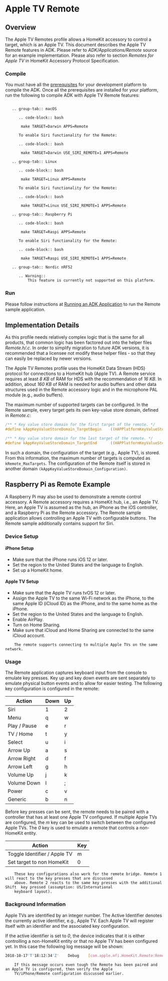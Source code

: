 Apple TV Remote
===============

## Overview
The Apple TV Remotes profile allows a HomeKit accessory to control a target, which is an Apple TV. This document
describes the Apple TV Remote features in ADK. Please refer to *ADK/Applications/Remote* source for an example
implementation. Please also refer to section *Remotes for Apple TV* in HomeKit Accessory Protocol Specification.

### Compile
You must have all the [prerequisites](getting_started.md) for your development platform to compile the ADK. Once all
the prerequisites are installed for your platform, run the following to compile ADK with Apple TV Remote features:

``` tabs::

   .. group-tab:: macOS

      .. code-block:: bash

       make TARGET=Darwin APPS=Remote

      To enable Siri functionality for the Remote:

      .. code-block:: bash

       make TARGET=Darwin USE_SIRI_REMOTE=1 APPS=Remote

   .. group-tab:: Linux

      .. code-block:: bash

       make TARGET=Linux APPS=Remote

      To enable Siri functionality for the Remote:

      .. code-block:: bash

       make TARGET=Linux USE_SIRI_REMOTE=1 APPS=Remote

   .. group-tab:: Raspberry Pi

      .. code-block:: bash

       make TARGET=Raspi APPS=Remote

      To enable Siri functionality for the Remote:

      .. code-block:: bash

       make TARGET=Raspi USE_SIRI_REMOTE=1 APPS=Remote

   .. group-tab:: Nordic nRF52

      .. Warning::
          This feature is currently not supported on this platform.

```

### Run
Please follow instructions at [Running an ADK Application](getting_started.html#step-5-running-an-adk-application) to
run the Remote sample application.

## Implementation Details

As this profile needs relatively complex logic that is the same for all products, that common logic has been factored
out into the helper files *Remote.h/.c*. In order to simplify migration to future ADK versions, it is recommended that
a licensee not modify these helper files - so that they can easily be replaced by newer versions.

The Apple TV Remotes profile uses the HomeKit Data Stream (HDS) protocol for connections to a HomeKit hub (Apple TV).
A Remote service requires at least *8 KB* of RAM for HDS with the recommendation of *16 KB*. In addition, about *160 KB*
of RAM is needed for audio buffers and other data structures used in the Remote accessory logic and in the
microphone PAL module (e.g., audio buffers).

The maximum number of supported targets can be configured. In the Remote sample, every target gets its own key-value
store domain, defined in *Remote.c*:

```c
/** * Key value store domain for the first target of the remote. */
#define kAppKeyValueStoreDomain_TargetBegin    ((HAPPlatformKeyValueStoreDomain) 0x01)

/** * Key value store domain for the last target of the remote. */
#define kAppKeyValueStoreDomain_TargetEnd      ((HAPPlatformKeyValueStoreDomain) 0x14)
```

In such a domain, the configuration of the target (e.g., Apple TV), is stored. From this information, the maximum number
of targets is computed as `kRemote_MaxTargets`. The configuration of the Remote itself is stored in another domain
`(kAppKeyValueStoreDomain_Configuration)`.

## Raspberry Pi as Remote Example

A Raspberry Pi may also be used to demonstrate a remote control accessory. A Remote accessory requires a HomeKit hub,
i.e., an Apple TV. Here, an Apple TV is assumed as the hub, an iPhone as the iOS controller, and a Raspberry Pi as the
Remote accessory. The Remote sample application allows controlling an Apple TV with configurable buttons. The Remote
sample additionally contains support for Siri.

### Device Setup
#### iPhone Setup
- Make sure that the iPhone runs iOS 12 or later.
- Set the region to the United States and the language to English.
- Set up a HomeKit home.

#### Apple TV Setup
- Make sure that the Apple TV runs tvOS 12 or later.
- Assign the Apple TV to the same Wi-Fi network as the iPhone, to the same Apple ID (iCloud ID) as the iPhone, and to
the same home as the iPhone.
- Set the region to the United States and the language to English.
- Enable AirPlay.
- Turn on Home Sharing.
- Make sure that iCloud and Home Sharing are connected to the same iCloud account.

``` Important::
    The remote supports connecting to multiple Apple TVs on the same network.
```

### Usage
The Remote application captures keyboard input from the console to emulate key presses. Key up and key down events are
sent separately to emulate physical button events and to allow for easier testing. The following key configuration is
configured in the remote:

Action            | Down | Up
------------------| ---- | ----
Siri              | 1    | 2
Menu              | q    | w
Play / Pause      | e    | r
TV / Home         | t    | y
Select            | u    | i
Arrow Up          | a    | s
Arrow Right       | d    | f
Arrow Left        | g    | h
Volume Up         | j    | k
Volume Down       | l    | ;
Power             | c    | v
Generic           | b    | n

Before key presses can be sent, the remote needs to be paired with a controller that has at least one Apple TV
configured. If multiple Apple TVs are configured, the *m* key can be used to switch between the configured Apple TVs.
The *0* key is used to emulate a remote that controls a non-HomeKit entity.

Action                       | Key
-----------------------------| ----
Toggle Identifier / Apple TV | m
Set target to non HomeKit    | 0

``` Note::
    These key configurations also work for the remote bridge. Remote 1 will react to the key presses that are discussed
    above. Remote 2 reacts to the same key presses with the additional Shift  key pressed (assumption: US/International
    keyboard layout).
```

### Background Information
Apple TVs are identified by an integer number. The Active Identifier denotes the currently active identifier, e.g.,
Apple TV. Each Apple TV will register itself with an identifier and the associated key configuration.

If the active identifier is set to *0*, the device indicates that it is either controlling a non-HomeKit entity or that
no Apple TV has been configured yet. In this case the following log message will be shown:

```sh
2018-10-17'T'18:12:34'Z'    Debug    [com.apple.mfi.HomeKit.Remote:Remote] RemoteRaiseButtonEvent: No active identifier is set for the remote registered with remote 0x86388.
```

``` Note::
    If this message occurs even tough the Remote has been paired and an Apple TV is configured, then verify the Apple
    TV/iPhone/Remote configuration discussed earlier.
```
